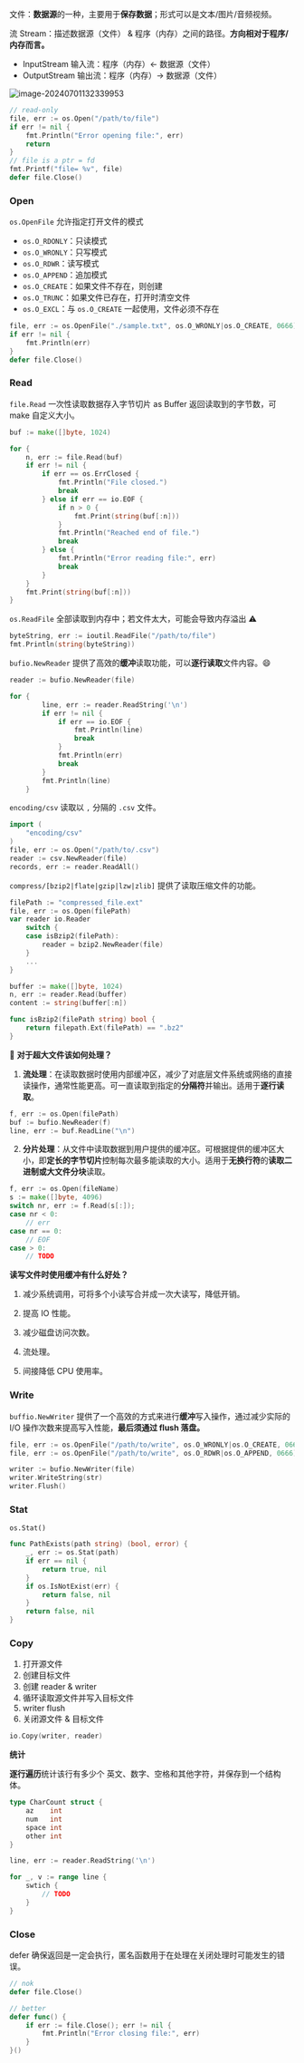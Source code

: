 文件：**数据源**的一种，主要用于**保存数据**；形式可以是文本/图片/音频视频。

流 Stream：描述数据源（文件） & 程序（内存）之间的路径。**方向相对于程序/内存而言。**

- InputStream 输入流：程序（内存）← 数据源（文件）
- OutputStream 输出流：程序（内存）→ 数据源（文件）



![image-20240701132339953](./02_file.assets/image-20240701132339953.png)



```go
// read-only
file, err := os.Open("/path/to/file")
if err != nil {
	fmt.Println("Error opening file:", err)
	return
}
// file is a ptr = fd
fmt.Printf("file= %v", file)
defer file.Close()
```

### **Open**

`os.OpenFile` 允许指定打开文件的模式

- `os.O_RDONLY`：只读模式
- `os.O_WRONLY`：只写模式
- `os.O_RDWR`：读写模式
- `os.O_APPEND`：追加模式
- `os.O_CREATE`：如果文件不存在，则创建
- `os.O_TRUNC`：如果文件已存在，打开时清空文件
- `os.O_EXCL`：与 `os.O_CREATE` 一起使用，文件必须不存在

```go
file, err := os.OpenFile("./sample.txt", os.O_WRONLY|os.O_CREATE, 0666)
if err != nil {
	fmt.Println(err)
}
defer file.Close()
```

### **Read**

`file.Read` 一次性读取数据存入字节切片 as Buffer 返回读取到的字节数，可 make 自定义大小。

```go
buf := make([]byte, 1024)

for {
	n, err := file.Read(buf)
	if err != nil {
		if err == os.ErrClosed {
			fmt.Println("File closed.")
			break
		} else if err == io.EOF {
			if n > 0 {
				fmt.Print(string(buf[:n]))
			}
			fmt.Println("Reached end of file.")
			break
		} else {
			fmt.Println("Error reading file:", err)
			break
		}
	}
	fmt.Print(string(buf[:n]))
}
```

`os.ReadFile` 全部读取到内存中；若文件太大，可能会导致内存溢出 :warning:

```go
byteString, err := ioutil.ReadFile("/path/to/file")
fmt.Println(string(byteString))
```

`bufio.NewReader` 提供了高效的**缓冲**读取功能，可以**逐行读取**文件内容。:smile:

```go
reader := bufio.NewReader(file)

for {
		line, err := reader.ReadString('\n')
		if err != nil {
			if err == io.EOF {
				fmt.Println(line)
				break
			}
			fmt.Println(err)
			break
		}
		fmt.Println(line)
	}
```

`encoding/csv` 读取以 `,` 分隔的 `.csv` 文件。

```go
import (
	"encoding/csv"
)
file, err := os.Open("/path/to/.csv")
reader := csv.NewReader(file)
records, err := reader.ReadAll()
```

`compress/[bzip2|flate|gzip|lzw|zlib]` 提供了读取压缩文件的功能。

```go
filePath := "compressed_file.ext"
file, err := os.Open(filePath)
var reader io.Reader
	switch {
	case isBzip2(filePath):
		reader = bzip2.NewReader(file)
    }
	...
}

buffer := make([]byte, 1024)
n, err := reader.Read(buffer)
content := string(buffer[:n])

func isBzip2(filePath string) bool {
	return filepath.Ext(filePath) == ".bz2"
}
```

:bookmark_tabs: **对于超大文件该如何处理？**

1. **流处理**：在读取数据时使用内部缓冲区，减少了对底层文件系统或网络的直接读操作，通常性能更高。可一直读取到指定的**分隔符**并输出。适用于**逐行读取**。

```go
f, err := os.Open(filePath)
buf := bufio.NewReader(f)
line, err := buf.ReadLine("\n")
```

2. **分片处理**：从文件中读取数据到用户提供的缓冲区。可根据提供的缓冲区大小，即**定长的字节切片**控制每次最多能读取的大小。适用于**无换行符**的**读取二进制或大文件分块**读取。

```go
f, err := os.Open(fileName)
s := make([]byte, 4096)
switch nr, err := f.Read(s[:]);
case nr < 0:
	// err
case nr == 0:
	// EOF
case > 0:
	// TODO
```

**读写文件时使用缓冲有什么好处？**

1. 减少系统调用，可将多个小读写合并成一次大读写，降低开销。

2. 提高 IO 性能。

3. 减少磁盘访问次数。

4. 流处理。

5. 间接降低 CPU 使用率。

### **Write**

`buffio.NewWriter` 提供了一个高效的方式来进行**缓冲**写入操作，通过减少实际的 I/O 操作次数来提高写入性能，**最后须通过 flush 落盘。**

```go
file, err := os.OpenFile("/path/to/write", os.O_WRONLY|os.O_CREATE, 0666)
file, err := os.OpenFile("/path/to/write", os.O_RDWR|os.O_APPEND, 0666)

writer := bufio.NewWriter(file)
writer.WriteString(str)
writer.Flush()
```

### **Stat**

`os.Stat()` 

```go
func PathExists(path string) (bool, error) {
	_, err := os.Stat(path)
	if err == nil {
		return true, nil
	}
	if os.IsNotExist(err) {
		return false, nil
	}
	return false, nil
}
```

### **Copy**

1. 打开源文件
2. 创建目标文件
3. 创建 reader & writer
4. 循环读取源文件并写入目标文件
5. writer flush
6. 关闭源文件 & 目标文件

```go
io.Copy(writer, reader)
```

**统计**

**逐行遍历**统计该行有多少个 英文、数字、空格和其他字符，并保存到一个结构体。

```go
type CharCount struct {
	az    int
	num   int
	space int
	other int
}

line, err := reader.ReadString('\n')

for _, v := range line {
    swtich {
    	// TODO
    }
}
```

### Close

defer 确保返回是一定会执行，匿名函数用于在处理在关闭处理时可能发生的错误。

```go
// nok
defer file.Close()

// better
defer func() {
	if err := file.Close(); err != nil {
		fmt.Println("Error closing file:", err)
	}
}()
```


